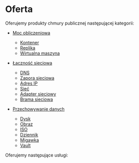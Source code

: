 # Oferta

Oferujemy produkty chmury publicznej następującej kategorii:

* [Moc obliczeniowa](compute/README.md)
  * [Kontener](compute/container.md)
  * [Replika](compute/replica.md)
  * [Wirtualna maszyna](compute/virtual-machine.md)

* [Łaczność sieciowa](networking/README.md)
  * [DNS](networking/dns.md)
  * [Zapora sieciowa](networking/firewall.md)
  * [Adres IP](networking/ip-address.md)
  * [Sieć](networking/network.md)
  * [Adapter sieciowy](networking/network-adapter.md)
  * [Brama sieciowa](networking/network-gateway.md)

* [Przechowywanie danych](storage/README.md)
  * [Dysk](storage/disk.md)
  * [Obraz](storage/image.md)
  * [ISO](storage/iso.md)
  * [Dziennik](storage/log-archive.md)
  * [Migawka](storage/snapshot.md)
  * [Vault](storage/vault.md)

Oferujemy następujące usługi:

<PageList path_re="/services/."/>
